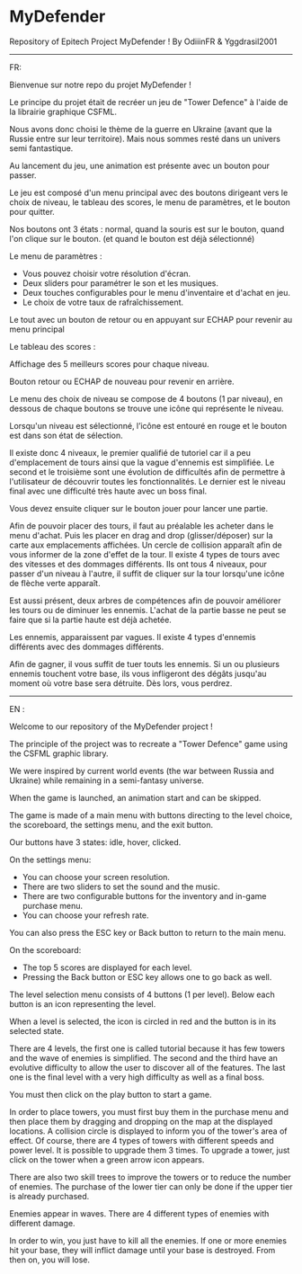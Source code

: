 # MyDefender
Repository of Epitech Project MyDefender ! By OdiiinFR &amp; Yggdrasil2001
___________________________________________________________________________________________________________________________________________________________

FR: 

Bienvenue sur notre repo du projet MyDefender ! 

Le principe du projet était de recréer un jeu de "Tower Defence" à l'aide de la librairie graphique CSFML.

Nous avons donc choisi le thème de la guerre en Ukraine (avant que la Russie entre sur leur territoire). Mais nous sommes resté dans un univers semi fantastique.

Au lancement du jeu, une animation est présente avec un bouton pour passer.

Le jeu est composé d'un menu principal avec des boutons dirigeant vers le choix de niveau, le tableau des scores, le menu de paramètres, et le bouton pour quitter.

Nos boutons ont 3 états : normal, quand la souris est sur le bouton, quand l'on clique sur le bouton. (et quand le bouton est déjà sélectionné)

Le menu de paramètres :

   - Vous pouvez choisir votre résolution d'écran.
   - Deux sliders pour paramétrer le son et les musiques.
   - Deux touches configurables pour le menu d'inventaire et d'achat en jeu.
   - Le choix de votre taux de rafraîchissement.

Le tout avec un bouton de retour ou en appuyant sur ECHAP pour revenir au menu principal

Le tableau des scores :

Affichage des 5 meilleurs scores pour chaque niveau.

Bouton retour ou ECHAP de nouveau pour revenir en arrière.

Le menu des choix de niveau se compose de 4 boutons (1 par niveau), en dessous de chaque boutons se trouve une icône qui représente le niveau.

Lorsqu'un niveau est sélectionné, l’icône est entouré en rouge et le bouton est dans son état de sélection.

Il existe donc 4 niveaux, le premier qualifié de tutoriel car il a peu d'emplacement de tours ainsi que la vague d'ennemis est simplifiée. Le second et le troisième sont une évolution de difficultés afin de permettre à l'utilisateur de découvrir toutes les fonctionnalités. Le dernier est le niveau final avec une difficulté très haute avec un boss final.

Vous devez ensuite cliquer sur le bouton jouer pour lancer une partie.

Afin de pouvoir placer des tours, il faut au préalable les acheter dans le menu d'achat. Puis les placer en drag and drop (glisser/déposer) sur la carte aux emplacements affichées. Un cercle de collision apparaît afin de vous informer de la zone d'effet de la tour. Il existe 4 types de tours avec des vitesses et des dommages différents. Ils ont tous 4 niveaux, pour passer d'un niveau à l'autre, il suffit de cliquer sur la tour lorsqu'une icône de flèche verte apparaît.

Est aussi présent, deux arbres de compétences afin de pouvoir améliorer les tours ou de diminuer les ennemis. L'achat de la partie basse ne peut se faire que si la partie haute est déjà achetée.

Les ennemis, apparaissent par vagues. Il existe 4 types d'ennemis différents avec des dommages différents.

Afin de gagner, il vous suffit de tuer touts les ennemis. Si un ou plusieurs ennemis touchent votre base, ils vous infligeront des dégâts jusqu'au moment où votre base sera détruite. Dès lors, vous perdrez.

___________________________________________________________________________________________________________________________________________________________

EN : 

Welcome to our repository of the MyDefender project !

The principle of the project was to recreate a "Tower Defence" game using the CSFML graphic library.

We were inspired by current world events (the war between Russia and Ukraine) while remaining in a semi-fantasy universe.

When the game is launched, an animation start and can be skipped.

The game is made of a main menu with buttons directing to the level choice, the scoreboard, the settings menu, and the exit button.

Our buttons have 3 states: idle, hover, clicked.

On the settings menu:

   - You can choose your screen resolution.
   - There are two sliders to set the sound and the music.
   - There are two configurable buttons for the inventory and in-game purchase menu.
   - You can choose your refresh rate.

You can also press the ESC key or Back button to return to the main menu.

On the scoreboard:

   - The top 5 scores are displayed for each level.
   - Pressing the Back button or ESC key allows one to go back as well.

The level selection menu consists of 4 buttons (1 per level).
Below each button is an icon representing the level.

When a level is selected, the icon is circled in red and the button is in its selected state.

There are 4 levels, the first one is called tutorial because it has few towers and the wave of enemies is simplified.
The second and the third have an evolutive difficulty to allow the user to discover all of the features.
The last one is the final level with a very high difficulty as well as a final boss.

You must then click on the play button to start a game.

In order to place towers, you must first buy them in the purchase menu and then place them by dragging and dropping on the map at the displayed locations. A collision circle is displayed to inform you of the tower's area of effect. Of course, there are 4 types of towers with different speeds and power level. It is possible to upgrade them 3 times.
To upgrade a tower, just click on the tower when a green arrow icon appears.

There are also two skill trees to improve the towers or to reduce the number of enemies. The purchase of the lower tier can only be done if the upper tier is already purchased.

Enemies appear in waves. There are 4 different types of enemies with different damage.

In order to win, you just have to kill all the enemies. If one or more enemies hit your base, they will inflict damage until your base is destroyed. From then on, you will lose.

